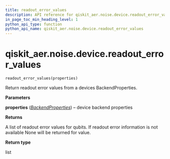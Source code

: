 ```yaml
---
title: readout_error_values
description: API reference for qiskit_aer.noise.device.readout_error_values
in_page_toc_min_heading_level: 1
python_api_type: function
python_api_name: qiskit_aer.noise.device.readout_error_values
---
```


# qiskit\_aer.noise.device.readout\_error\_values

<span id="qiskit_aer.noise.device.readout_error_values" />

`readout_error_values(properties)`

Return readout error values from a devices BackendProperties.

**Parameters**

**properties** ([*BackendProperties*](qiskit.providers.models.BackendProperties "qiskit.providers.models.BackendProperties")) – device backend properties

**Returns**

A list of readout error values for qubits. If readout error information is not available None will be returned for value.

**Return type**

list

